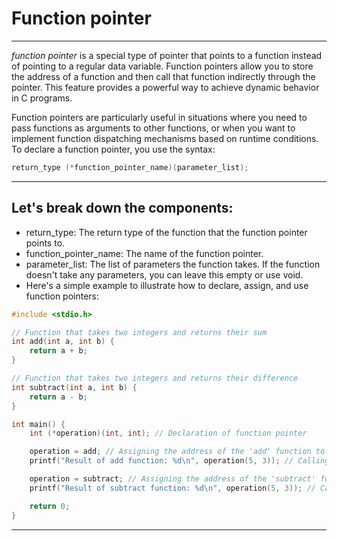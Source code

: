  # Function pointer
---
*function pointer*  is a special type of pointer that points to a function instead of pointing to a regular data variable. Function pointers allow you to store the address of a function and then call that function indirectly through the pointer. This feature provides a powerful way to achieve dynamic behavior in C programs.

Function pointers are particularly useful in situations where you need to pass functions as arguments to other functions, or when you want to implement function dispatching mechanisms based on runtime conditions.
To declare a function pointer, you use the syntax:
```C
return_type (*function_pointer_name)(parameter_list);
```
___
## Let's break down the components:

* return_type: The return type of the function that the function pointer points to.
* function_pointer_name: The name of the function pointer.
* parameter_list: The list of parameters the function takes. If the function doesn't take any parameters, you can leave this empty or use void.
* Here's a simple example to illustrate how to declare, assign, and use function pointers:
```C
#include <stdio.h>

// Function that takes two integers and returns their sum
int add(int a, int b) {
    return a + b;
}

// Function that takes two integers and returns their difference
int subtract(int a, int b) {
    return a - b;
}

int main() {
    int (*operation)(int, int); // Declaration of function pointer

    operation = add; // Assigning the address of the 'add' function to the pointer
    printf("Result of add function: %d\n", operation(5, 3)); // Calling the function using the pointer

    operation = subtract; // Assigning the address of the 'subtract' function to the pointer
    printf("Result of subtract function: %d\n", operation(5, 3)); // Calling the function using the pointer

    return 0;
}
```
---
